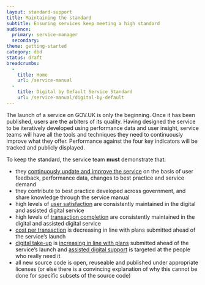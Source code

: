 ```yaml
---
layout: standard-support
title: Maintaining the standard
subtitle: Ensuring services keep meeting a high standard
audience:
  primary: service-manager
  secondary:
theme: getting-started
category: dbd
status: draft
breadcrumbs:
  -
    title: Home
    url: /service-manual
  -
    title: Digital by Default Service Standard
    url: /service-manual/digital-by-default
---
```


The launch of a service on GOV.UK is only the beginning. Once it has been published, users are the arbiters of its quality. Having designed the service to be iteratively developed using performance data and user insight, service teams will have all the tools and techniques they need to continuously improve what they offer. Performance against the four key indicators will be tracked and publicly displayed.

To keep the standard, the service team **must** demonstrate that:

- they [continuously update and improve the service](/service-manual/agile/continuous-delivery.html) on the basis of user feedback, performance data, changes to best practice and service demand
- they contribute to best practice developed across government, and share knowledge through the service manual
- high levels of [user satisfaction](/service-manual/measurement/user-satisfaction.html) are consistently maintained in the digital and assisted digital service
- high levels of [transaction completion](/service-manual/measurement/completion-rate.html) are consistently maintained in the digital and assisted digital service
- [cost per transaction](/service-manual/measurement/cost-per-transaction.html) is decreasing in line with plans submitted ahead of the service’s launch
- [digital take-up](/service-manual/measurement/digital-takeup.html) is [increasing in line with plans](/service-manual/communications/increasing-digital-takeup.html) submitted ahead of the service’s launch and [assisted digital support](/service-manual/assisted-digital) is targeted at the people who really need it
- all new source code is open, reuseable and published under appropriate licenses (or else there is a convincing explanation of why this cannot be done for specific subsets of the source code)
